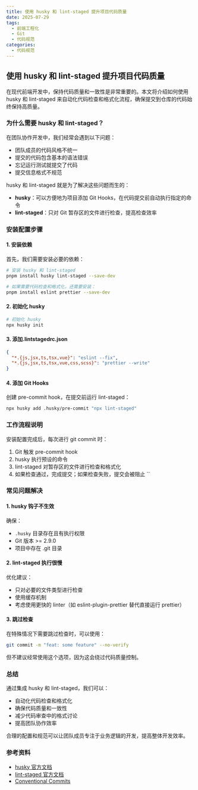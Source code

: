 ```yaml
---
title: 使用 husky 和 lint-staged 提升项目代码质量
date: 2025-07-29
tags:
  - 前端工程化
  - Git
  - 代码规范
categories:
  - 代码规范
---
```


## 使用 husky 和 lint-staged 提升项目代码质量

在现代前端开发中，保持代码质量和一致性是非常重要的。本文将介绍如何使用 husky 和 lint-staged 来自动化代码检查和格式化流程，确保提交到仓库的代码始终保持高质量。

### 为什么需要 husky 和 lint-staged？

在团队协作开发中，我们经常会遇到以下问题：
- 团队成员的代码风格不统一
- 提交的代码包含基本的语法错误
- 忘记运行测试就提交了代码
- 提交信息格式不规范

husky 和 lint-staged 就是为了解决这些问题而生的：
- **husky**：可以方便地为项目添加 Git Hooks，在代码提交前自动执行指定的命令
- **lint-staged**：只对 Git 暂存区的文件进行检查，提高检查效率

### 安装配置步骤

#### 1. 安装依赖

首先，我们需要安装必要的依赖：

```bash
# 安装 husky 和 lint-staged
pnpm install husky lint-staged --save-dev

# 如果需要代码检查和格式化，还需要安装：
pnpm install eslint prettier --save-dev
```

#### 2. 初始化 husky

```bash
# 初始化 husky
npx husky init
```
#### 3. 添加.lintstagedrc.json
```json
{
  "*.{js,jsx,ts,tsx,vue}": "eslint --fix",
  "*.{js,jsx,ts,tsx,vue,css,scss}": "prettier --write"
}
```

#### 4. 添加 Git Hooks

创建 pre-commit hook，在提交前运行 lint-staged：

```bash
npx husky add .husky/pre-commit "npx lint-staged"
```

### 工作流程说明

安装配置完成后，每次进行 git commit 时：

1. Git 触发 pre-commit hook
2. husky 执行预设的命令
3. lint-staged 对暂存区的文件进行检查和格式化
4. 如果检查通过，完成提交；如果检查失败，提交会被阻止
``

### 常见问题解决

#### 1. husky 钩子不生效

确保：
- `.husky` 目录存在且有执行权限
- Git 版本 >= 2.9.0
- 项目中存在 .git 目录

#### 2. lint-staged 执行很慢

优化建议：
- 只对必要的文件类型进行检查
- 使用缓存机制
- 考虑使用更快的 linter（如 eslint-plugin-prettier 替代直接运行 prettier）

#### 3. 跳过检查

在特殊情况下需要跳过检查时，可以使用：

```bash
git commit -m "feat: some feature" --no-verify
```

但不建议经常使用这个选项，因为这会绕过代码质量控制。

### 总结

通过集成 husky 和 lint-staged，我们可以：
- 自动化代码检查和格式化
- 确保代码质量和一致性
- 减少代码审查中的格式讨论
- 提高团队协作效率

合理的配置和规范可以让团队成员专注于业务逻辑的开发，提高整体开发效率。

### 参考资料

- [husky 官方文档](https://typicode.github.io/husky/)
- [lint-staged 官方文档](https://github.com/okonet/lint-staged)
- [Conventional Commits](https://www.conventionalcommits.org/)